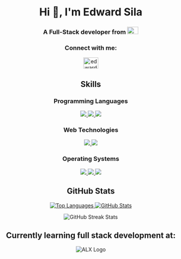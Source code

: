 <h1 align="center">Hi 👋, I'm Edward Sila</h1>
<h3 align="center">A Full-Stack developer from <img src="https://upload.wikimedia.org/wikipedia/commons/thumb/4/49/Flag_of_Kenya.svg/1280px-Flag_of_Kenya.svg.png" alt="Kenyan Flag" width="30" height="20"></h3>

<h3 align="center">Connect with me:</h3>
<p align="center">
  <a href="https://www.linkedin.com/in/edward-sila-a8a262242/" target="blank">
    <img align="center" src="https://cdn.jsdelivr.net/npm/simple-icons@3.0.1/icons/linkedin.svg" alt="edwardsila" height="30" width="40" />
  </a>
</p>

<h2 align="center">Skills</h2>

<h3 align="center">Programming Languages</h3>
<p align="center">
  <a href="https://en.wikipedia.org/wiki/C_(programming_language)">
    <img src="https://img.shields.io/badge/C-00599C?style=for-the-badge&logo=c&logoColor=white" />
  </a>
  <a href="https://www.python.org/">
    <img src="https://img.shields.io/badge/Python-3776AB?style=for-the-badge&logo=python&logoColor=white" />
  </a>
  <a href="https://www.java.com/">
    <img src="https://img.shields.io/badge/Java-007396?style=for-the-badge&logo=java&logoColor=white" />
  </a>
</p>

<h3 align="center">Web Technologies</h3>
<p align="center">
  <a href="https://developer.mozilla.org/en-US/docs/Web/Guide/HTML/HTML5">
    <img src="https://img.shields.io/badge/HTML5-E34F26?style=for-the-badge&logo=html5&logoColor=white" />
  </a>
  <a href="https://developer.mozilla.org/en-US/docs/Web/CSS">
    <img src="https://img.shields.io/badge/CSS3-1572B6?style=for-the-badge&logo=css3&logoColor=white" />
  </a>
</p>

<h3 align="center">Operating Systems</h3>
<p align="center">
  <a href="https://www.linux.org/">
    <img src="https://img.shields.io/badge/Linux-FCC624?style=for-the-badge&logo=linux&logoColor=black" />
  </a>
  <a href="https://www.microsoft.com/en-us/windows">
    <img src="https://img.shields.io/badge/Windows-0078D6?style=for-the-badge&logo=windows&logoColor=white" />
  </a>
  <a href="https://ubuntu.com/">
    <img src="https://img.shields.io/badge/Ubuntu-E95420?style=for-the-badge&logo=ubuntu&logoColor=white" />
  </a>
</p>

<h2 align="center">GitHub Stats</h2>

<p align="center">
  <a href="https://github.com/edwardsila">
    <img src="https://github-readme-stats.vercel.app/api/top-langs/?username=edwardsila&layout=compact" alt="Top Languages" />
  </a>
  <a href="https://github.com/edwardsila">
    <img src="https://github-readme-stats.vercel.app/api?username=edwardsila&show_icons=true&locale=en" alt="GitHub Stats" />
  </a>
</p>

<p align="center">
  <img src="https://github-readme-streak-stats.herokuapp.com/?user=edwardsila" alt="GitHub Streak Stats" />
</p>

<h2 align="center">Currently learning full stack development at:</h2>
<p align="center">
  <img src="https://assets.imaginablefutures.com/media/images/ALX_Logo.max-200x150.png" alt="ALX Logo" />
</p>

